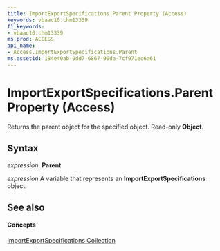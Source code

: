 ```yaml
---
title: ImportExportSpecifications.Parent Property (Access)
keywords: vbaac10.chm13339
f1_keywords:
- vbaac10.chm13339
ms.prod: ACCESS
api_name:
- Access.ImportExportSpecifications.Parent
ms.assetid: 184e40ab-0dd7-6867-90da-7cf971ec6a61
---
```



# ImportExportSpecifications.Parent Property (Access)

Returns the parent object for the specified object. Read-only  **Object**.


## Syntax

 _expression_. **Parent**

 _expression_ A variable that represents an **ImportExportSpecifications** object.


## See also


#### Concepts


[ImportExportSpecifications Collection](importexportspecifications-object-access.md)

